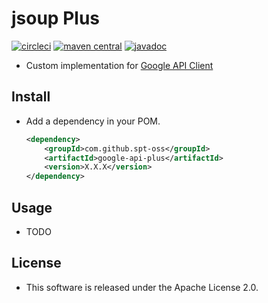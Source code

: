 # jsoup Plus

[![circleci](https://img.shields.io/badge/circleci-google--api--plus-brightgreen.svg)](https://circleci.com/gh/spt-oss/google-api-plus)
[![maven central](https://img.shields.io/badge/maven_central-google--api--plus-blue.svg)](https://mvnrepository.com/artifact/com.github.spt-oss/google-api-plus)
[![javadoc](https://img.shields.io/badge/javadoc-google--api--plus-blue.svg)](https://www.javadoc.io/doc/com.github.spt-oss/google-api-plus)

* Custom implementation for [Google API Client](https://github.com/google/google-api-java-client)

## Install

* Add a dependency in your POM.

	```xml
	<dependency>
		<groupId>com.github.spt-oss</groupId>
		<artifactId>google-api-plus</artifactId>
		<version>X.X.X</version>
	</dependency>
	```

## Usage

* TODO

## License

* This software is released under the Apache License 2.0.
